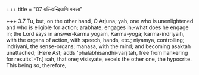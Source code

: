 +++
title = "07 यस्त्विन्द्रियाणि मनसा"

+++
3.7 Tu, but, on the other hand, O Arjuna; yah, one who is unenlightened
and who is eligible for action; arabhate, engages in;-what does he
engage in; the Lord says in answer-karma yogam, Karma-yoga;
karma-indriyaih, with the organs of action, with speech, hands, etc.;
niyamya, controlling; indriyani, the sense-organs; manasa, with the
mind; and becoming asaktah unattached; \[Here Ast; adds
'phalabhisandhi-varjitah, free from hankering for results'.-Tr.\] sah,
that one; visisyate, excels the other one, the hypocrite. This being so,
therefore,
